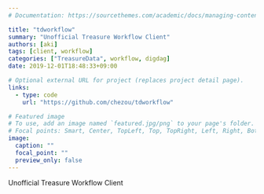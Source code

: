 ```yaml
---
# Documentation: https://sourcethemes.com/academic/docs/managing-content/

title: "tdworkflow"
summary: "Unofficial Treasure Workflow Client"
authors: [aki]
tags: [client, workflow]
categories: ["TreasureData", workflow, digdag]
date: 2019-12-01T18:48:33+09:00

# Optional external URL for project (replaces project detail page).
links:
  - type: code
    url: "https://github.com/chezou/tdworkflow"

# Featured image
# To use, add an image named `featured.jpg/png` to your page's folder.
# Focal points: Smart, Center, TopLeft, Top, TopRight, Left, Right, BottomLeft, Bottom, BottomRight.
image:
  caption: ""
  focal_point: ""
  preview_only: false
---
```


Unofficial Treasure Workflow Client
